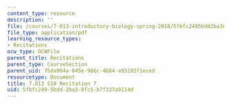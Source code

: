 ```yaml
---
content_type: resource
description: ''
file: /courses/7-013-introductory-biology-spring-2018/5fbfc2495bdd2ba38fc5b7f337a9114d_MIT7_013s18R7Q.pdf
file_type: application/pdf
learning_resource_types:
- Recitations
ocw_type: OCWFile
parent_title: Recitations
parent_type: CourseSection
parent_uid: 75da904a-845e-966c-4b84-a93193f1eced
resourcetype: Document
title: 7.013 S18 Recitation 7
uid: 5fbfc249-5bdd-2ba3-8fc5-b7f337a9114d
---
```

